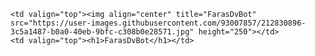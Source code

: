   
<table>
  <tr>

    <td valign="top"><img align="center" title="FarasDvBot" src="https://user-images.githubusercontent.com/93007857/212830896-3c5a1487-b0a0-40eb-9bfc-c308b0e28571.jpg" height="250"></td>
    <td valign="top"><h1>FarasDvBot</h1></td>
  </tr>
</table>
